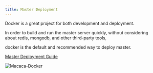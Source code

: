 ```yaml
---
title: Master Deployment
---
```


Docker is a great project for both development and deployment.

In order to build and run the master server quickly, without considering about redis, mongodb, and other third-party tools,

docker is the default and recommended way to deploy master.

<a target="_blank" href="https://github.com/reliablejs/reliable-master/blob/master/docs/en/deploy.md">Master Deployment Guide</a>

![Macaca-Docker](http://ww4.sinaimg.cn/large/6d308bd9gw1f24suogq3nj20ww0jawi2.jpg)
